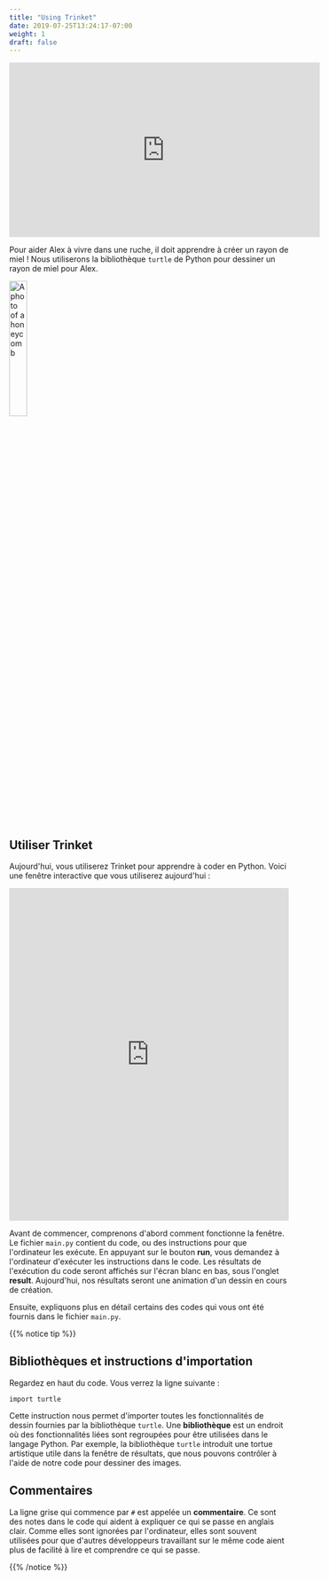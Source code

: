 ```yaml
---
title: "Using Trinket"
date: 2019-07-25T13:24:17-07:00
weight: 1
draft: false
---
```


<p style="text-align: center;"><iframe width="560" height="315" src="https://www.youtube.com/embed/_DbRac3d0lo" frameborder="0" allow="accelerometer; autoplay; clipboard-write; encrypted-media; gyroscope; picture-in-picture" allowfullscreen></iframe></p>

Pour aider Alex à vivre dans une ruche, il doit apprendre à créer un rayon de miel ! Nous utiliserons la bibliothèque `turtle` de Python pour dessiner un rayon de miel pour Alex.

<img src="../media/turtle_honeycomb.png" alt="A photo of a honeycomb" width="25%" />

## Utiliser Trinket

Aujourd'hui, vous utiliserez Trinket pour apprendre à coder en Python. Voici une fenêtre interactive que vous utiliserez aujourd'hui :

<iframe src="https://trinket.io/embed/python/1363ac22be" width="100%" height="600" frameborder="0" marginwidth="0" marginheight="0" allowfullscreen></iframe>

Avant de commencer, comprenons d'abord comment fonctionne la fenêtre. Le fichier `main.py` contient du code, ou des instructions pour que l'ordinateur les exécute. En appuyant sur le bouton **run**, vous demandez à l'ordinateur d'exécuter les instructions dans le code. Les résultats de l'exécution du code seront affichés sur l'écran blanc en bas, sous l'onglet **result**. Aujourd'hui, nos résultats seront une animation d'un dessin en cours de création.

Ensuite, expliquons plus en détail certains des codes qui vous ont été fournis dans le fichier `main.py`.

{{% notice tip %}}

## Bibliothèques et instructions d'importation

Regardez en haut du code. Vous verrez la ligne suivante :

```
import turtle
```

Cette instruction nous permet d'importer toutes les fonctionnalités de dessin fournies par la bibliothèque `turtle`. Une **bibliothèque** est un endroit où des fonctionnalités liées sont regroupées pour être utilisées dans le langage Python. Par exemple, la bibliothèque `turtle` introduit une tortue artistique utile dans la fenêtre de résultats, que nous pouvons contrôler à l'aide de notre code pour dessiner des images.

## Commentaires

La ligne grise qui commence par `#` est appelée un **commentaire**. Ce sont des notes dans le code qui aident à expliquer ce qui se passe en anglais clair. Comme elles sont ignorées par l'ordinateur, elles sont souvent utilisées pour que d'autres développeurs travaillant sur le même code aient plus de facilité à lire et comprendre ce qui se passe.

{{% /notice %}}